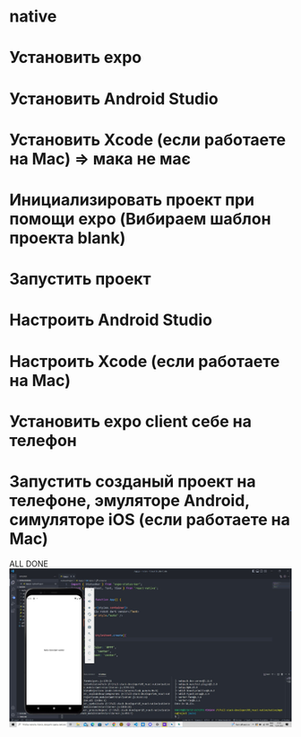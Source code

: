 # native
# Установить expo
# Установить Android Studio
# Установить Xcode (если работаете на Mac) => мака не має 
# Инициализировать проект при помощи expo (Вибираем шаблон проекта blank)
# Запустить проект
# Настроить Android Studio
# Настроить Xcode (если работаете на Mac)
# Установить expo client себе на телефон
# Запустить созданый проект на телефоне, эмуляторе Android, симуляторе iOS (если работаете на Mac)

ALL DONE
![ALL DONE](./myNewProject/assets/1.jpg)